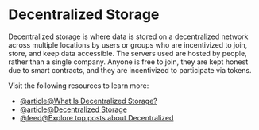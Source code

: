 # Decentralized Storage

Decentralized storage is where data is stored on a decentralized network across multiple locations by users or groups who are incentivized to join, store, and keep data accessible. The servers used are hosted by people, rather than a single company. Anyone is free to join, they are kept honest due to smart contracts, and they are incentivized to participate via tokens.

Visit the following resources to learn more:

- [@article@What Is Decentralized Storage?](https://medium.com/@ppio/what-is-decentralized-storage-9c4b761942e2)
- [@article@Decentralized Storage](https://ethereum.org/en/developers/docs/storage/)
- [@feed@Explore top posts about Decentralized](https://app.daily.dev/tags/decentralized?ref=roadmapsh)
